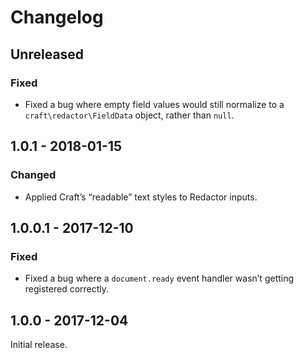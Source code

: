 Changelog
=========

## Unreleased

### Fixed
- Fixed a bug where empty field values would still normalize to a `craft\redactor\FieldData` object, rather than `null`.

## 1.0.1 - 2018-01-15

### Changed
- Applied Craft’s “readable” text styles to Redactor inputs.

## 1.0.0.1 - 2017-12-10

### Fixed
- Fixed a bug where a `document.ready` event handler wasn’t getting registered correctly.

## 1.0.0 - 2017-12-04

Initial release.
